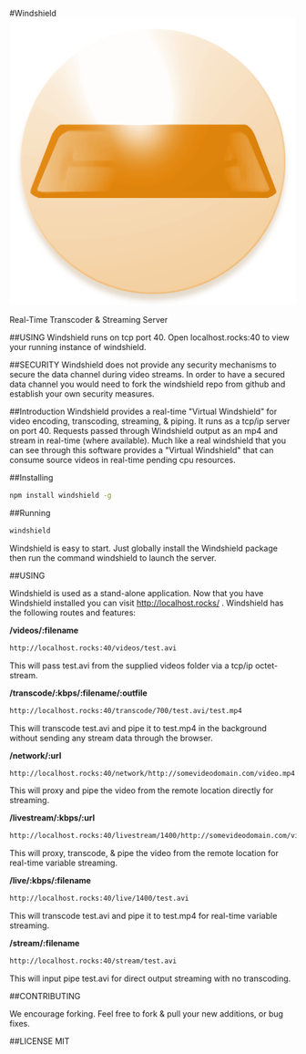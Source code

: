 #Windshield
![Windshield](https://raw.githubusercontent.com/active9/windshield/master/html/windshield.png)

Real-Time Transcoder & Streaming Server

##USING
Windshield runs on tcp port 40. Open localhost.rocks:40 to view your running instance of windshield.

##SECURITY
Windshield does not provide any security mechanisms to secure the data channel during video streams. In order to have a secured data channel you would need to fork the windshield repo from github and establish your own security measures.

##Introduction
Windshield provides a real-time "Virtual Windshield" for video encoding, transcoding, streaming, & piping.  It runs as a tcp/ip server on port 40. Requests passed through Windshield output as an mp4 and stream in real-time (where available). Much like a real windshield that you can see through this software provides a "Virtual Windshield" that can consume source videos in real-time pending cpu resources.

##Installing
```bash
npm install windshield -g
```

##Running
```bash
windshield
```
Windshield is easy to start. Just globally install the Windshield package then run the command windshield to launch the server.

##USING

Windshield is used as a stand-alone application. Now that you have Windshield installed you can visit http://localhost.rocks/ . Windshield has the following routes and features:

**/videos/:filename**
```bash
http://localhost.rocks:40/videos/test.avi
```
This will pass test.avi from the supplied videos folder via a tcp/ip octet-stream.

**/transcode/:kbps/:filename/:outfile**
```bash
http://localhost.rocks:40/transcode/700/test.avi/test.mp4
```
This will transcode test.avi and pipe it to test.mp4 in the background without sending any stream data through the browser.

**/network/:url**
```bash
http://localhost.rocks:40/network/http://somevideodomain.com/video.mp4
```
This will proxy and pipe the video from the remote location directly for streaming.

**/livestream/:kbps/:url**
```bash
http://localhost.rocks:40/livestream/1400/http://somevideodomain.com/video.mp4
```
This will proxy, transcode, & pipe the video from the remote location for real-time variable streaming.

**/live/:kbps/:filename**
```bash
http://localhost.rocks:40/live/1400/test.avi
```
This will transcode test.avi and pipe it to test.mp4 for real-time variable streaming.

**/stream/:filename**
```bash
http://localhost.rocks:40/stream/test.avi
```
This will input pipe test.avi for direct output streaming with no transcoding.

##CONTRIBUTING

We encourage forking. Feel free to fork & pull your new additions, or bug fixes.

##LICENSE
MIT

